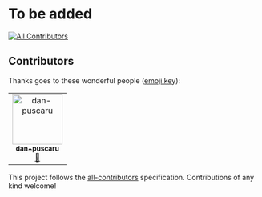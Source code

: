 # To be added
[![All Contributors](https://img.shields.io/badge/all_contributors-1-orange.svg?style=flat-square)](#contributors)
## Contributors

Thanks goes to these wonderful people ([emoji key](https://allcontributors.org/docs/en/emoji-key)):

<!-- ALL-CONTRIBUTORS-LIST:START - Do not remove or modify this section -->
<!-- prettier-ignore -->
<table><tr><td align="center"><a href="https://github.com/dan-puscaru"><img src="https://avatars2.githubusercontent.com/u/47970392?v=4" width="100px;" alt="dan-puscaru"/><br /><sub><b>dan-puscaru</b></sub></a><br /><a href="#design-dan-puscaru" title="Design">🎨</a></td></tr></table>

<!-- ALL-CONTRIBUTORS-LIST:END -->

This project follows the [all-contributors](https://github.com/all-contributors/all-contributors) specification. Contributions of any kind welcome!